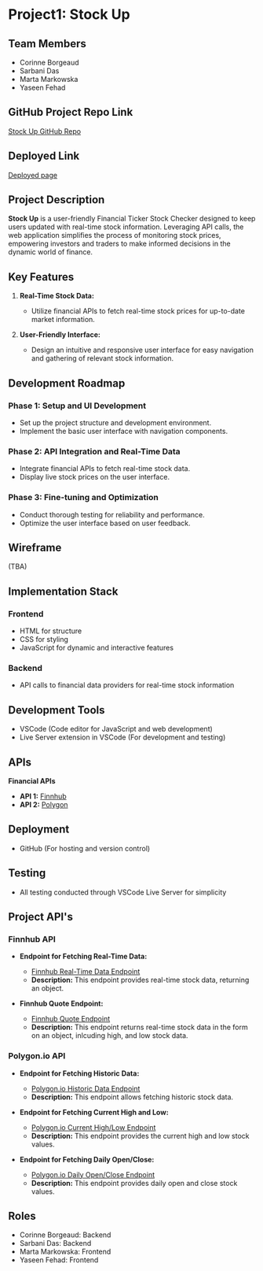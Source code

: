 # Project1: Stock Up

## Team Members
- Corinne Borgeaud
- Sarbani Das
- Marta Markowska
- Yaseen Fehad

## GitHub Project Repo Link
[Stock Up GitHub Repo](https://github.com/sarbanibhadra/Project1)

## Deployed Link
[Deployed page](https://sarbanibhadra.github.io/Project1/)


## Project Description
**Stock Up** is a user-friendly Financial Ticker Stock Checker designed to keep users updated with real-time stock information. Leveraging API calls, the web application simplifies the process of monitoring stock prices, empowering investors and traders to make informed decisions in the dynamic world of finance.

## Key Features
1. **Real-Time Stock Data:**
   - Utilize financial APIs to fetch real-time stock prices for up-to-date market information.
  
2. **User-Friendly Interface:**
   - Design an intuitive and responsive user interface for easy navigation and gathering of relevant stock information.

## Development Roadmap
### Phase 1: Setup and UI Development
- Set up the project structure and development environment.
- Implement the basic user interface with navigation components.

### Phase 2: API Integration and Real-Time Data
- Integrate financial APIs to fetch real-time stock data.
- Display live stock prices on the user interface.

### Phase 3: Fine-tuning and Optimization
- Conduct thorough testing for reliability and performance.
- Optimize the user interface based on user feedback.

## Wireframe
(TBA)

## Implementation Stack
### Frontend
- HTML for structure
- CSS for styling
- JavaScript for dynamic and interactive features

### Backend
- API calls to financial data providers for real-time stock information

## Development Tools
- VSCode (Code editor for JavaScript and web development)
- Live Server extension in VSCode (For development and testing)

## APIs
**Financial APIs**
- **API 1:** [Finnhub](https://finnhub.io)
- **API 2:** [Polygon](https://api.polygon.io)

## Deployment
- GitHub (For hosting and version control)

## Testing
- All testing conducted through VSCode Live Server for simplicity

## Project API's

### Finnhub API
- **Endpoint for Fetching Real-Time Data:**
  - [Finnhub Real-Time Data Endpoint](link-to-finnhub-realtime-endpoint)
  - **Description:** This endpoint provides real-time stock data, returning an object.

- **Finnhub Quote Endpoint:**
  - [Finnhub Quote Endpoint](https://finnhub.io/docs/api/quote)
  - **Description:** This endpoint returns real-time stock data in the form on an object, inlcuding high, and low stock data.

### Polygon.io API
- **Endpoint for Fetching Historic Data:**
  - [Polygon.io Historic Data Endpoint](link-to-polygon-historic-endpoint)
  - **Description:** This endpoint allows fetching historic stock data.

- **Endpoint for Fetching Current High and Low:**
  - [Polygon.io Current High/Low Endpoint](link-to-polygon-current-high-low-endpoint)
  - **Description:** This endpoint provides the current high and low stock values.

- **Endpoint for Fetching Daily Open/Close:**
  - [Polygon.io Daily Open/Close Endpoint](https://polygon.io/docs/stocks/get_v1_open-close__stocksticker___date)
  - **Description:** This endpoint provides daily open and close stock values.

## Roles
- Corinne Borgeaud: Backend
- Sarbani Das: Backend
- Marta Markowska: Frontend
- Yaseen Fehad: Frontend
